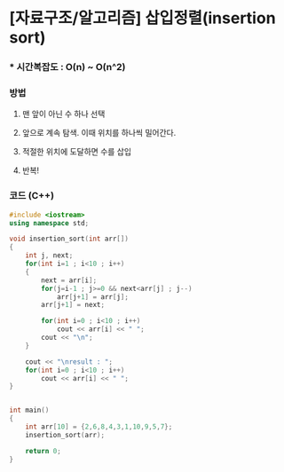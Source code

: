 # [자료구조/알고리즘] 삽입정렬(insertion sort)



### * 시간복잡도 : O(n) ~ O(n^2)



### 방법

1. 맨 앞이 아닌 수 하나 선택

2. 앞으로 계속 탐색. 이때 위치를 하나씩 밀어간다.
3. 적절한 위치에 도달하면 수를 삽입
4. 반복!



### 코드 (C++)

```c++
#include <iostream>
using namespace std;

void insertion_sort(int arr[])
{
    int j, next;
    for(int i=1 ; i<10 ; i++)
    {
        next = arr[i];
        for(j=i-1 ; j>=0 && next<arr[j] ; j--)
            arr[j+1] = arr[j];
        arr[j+1] = next;

        for(int i=0 ; i<10 ; i++)
            cout << arr[i] << " ";
        cout << "\n";
    }

    cout << "\nresult : ";
    for(int i=0 ; i<10 ; i++)
        cout << arr[i] << " ";
}


int main()
{
    int arr[10] = {2,6,8,4,3,1,10,9,5,7};
    insertion_sort(arr);

    return 0;
}
```

